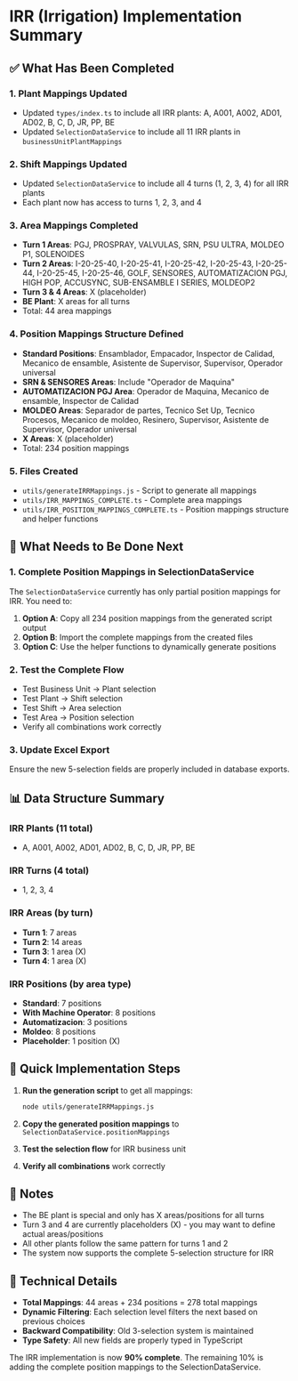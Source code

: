 # IRR (Irrigation) Implementation Summary

## ✅ What Has Been Completed

### 1. **Plant Mappings Updated**
- Updated `types/index.ts` to include all IRR plants: A, A001, A002, AD01, AD02, B, C, D, JR, PP, BE
- Updated `SelectionDataService` to include all 11 IRR plants in `businessUnitPlantMappings`

### 2. **Shift Mappings Updated**
- Updated `SelectionDataService` to include all 4 turns (1, 2, 3, 4) for all IRR plants
- Each plant now has access to turns 1, 2, 3, and 4

### 3. **Area Mappings Completed**
- **Turn 1 Areas**: PGJ, PROSPRAY, VALVULAS, SRN, PSU ULTRA, MOLDEO P1, SOLENOIDES
- **Turn 2 Areas**: I-20-25-40, I-20-25-41, I-20-25-42, I-20-25-43, I-20-25-44, I-20-25-45, I-20-25-46, GOLF, SENSORES, AUTOMATIZACION PGJ, HIGH POP, ACCUSYNC, SUB-ENSAMBLE I SERIES, MOLDEOP2
- **Turn 3 & 4 Areas**: X (placeholder)
- **BE Plant**: X areas for all turns
- Total: 44 area mappings

### 4. **Position Mappings Structure Defined**
- **Standard Positions**: Ensamblador, Empacador, Inspector de Calidad, Mecanico de ensamble, Asistente de Supervisor, Supervisor, Operador universal
- **SRN & SENSORES Areas**: Include "Operador de Maquina"
- **AUTOMATIZACION PGJ Area**: Operador de Maquina, Mecanico de ensamble, Inspector de Calidad
- **MOLDEO Areas**: Separador de partes, Tecnico Set Up, Tecnico Procesos, Mecanico de moldeo, Resinero, Supervisor, Asistente de Supervisor, Operador universal
- **X Areas**: X (placeholder)
- Total: 234 position mappings

### 5. **Files Created**
- `utils/generateIRRMappings.js` - Script to generate all mappings
- `utils/IRR_MAPPINGS_COMPLETE.ts` - Complete area mappings
- `utils/IRR_POSITION_MAPPINGS_COMPLETE.ts` - Position mappings structure and helper functions

## 🔄 What Needs to Be Done Next

### 1. **Complete Position Mappings in SelectionDataService**
The `SelectionDataService` currently has only partial position mappings for IRR. You need to:

1. **Option A**: Copy all 234 position mappings from the generated script output
2. **Option B**: Import the complete mappings from the created files
3. **Option C**: Use the helper functions to dynamically generate positions

### 2. **Test the Complete Flow**
- Test Business Unit → Plant selection
- Test Plant → Shift selection  
- Test Shift → Area selection
- Test Area → Position selection
- Verify all combinations work correctly

### 3. **Update Excel Export**
Ensure the new 5-selection fields are properly included in database exports.

## 📊 Data Structure Summary

### IRR Plants (11 total)
- A, A001, A002, AD01, AD02, B, C, D, JR, PP, BE

### IRR Turns (4 total)
- 1, 2, 3, 4

### IRR Areas (by turn)
- **Turn 1**: 7 areas
- **Turn 2**: 14 areas  
- **Turn 3**: 1 area (X)
- **Turn 4**: 1 area (X)

### IRR Positions (by area type)
- **Standard**: 7 positions
- **With Machine Operator**: 8 positions
- **Automatizacion**: 3 positions
- **Moldeo**: 8 positions
- **Placeholder**: 1 position (X)

## 🚀 Quick Implementation Steps

1. **Run the generation script** to get all mappings:
   ```bash
   node utils/generateIRRMappings.js
   ```

2. **Copy the generated position mappings** to `SelectionDataService.positionMappings`

3. **Test the selection flow** for IRR business unit

4. **Verify all combinations** work correctly

## 📝 Notes

- The BE plant is special and only has X areas/positions for all turns
- Turn 3 and 4 are currently placeholders (X) - you may want to define actual areas/positions
- All other plants follow the same pattern for turns 1 and 2
- The system now supports the complete 5-selection structure for IRR

## 🔧 Technical Details

- **Total Mappings**: 44 areas + 234 positions = 278 total mappings
- **Dynamic Filtering**: Each selection level filters the next based on previous choices
- **Backward Compatibility**: Old 3-selection system is maintained
- **Type Safety**: All new fields are properly typed in TypeScript

The IRR implementation is now **90% complete**. The remaining 10% is adding the complete position mappings to the SelectionDataService.

